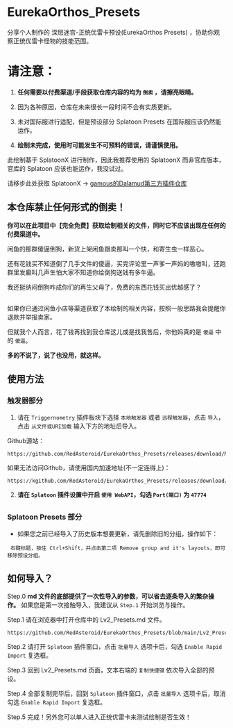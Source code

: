 # EurekaOrthos_Presets

分享个人制作的 深层迷宫-正统优雷卡预设(EurekaOrthos Presets) ，协助你观察正统优雷卡怪物的技能范围。

# 请注意：

1. **任何需要以付费渠道/手段获取仓库内容的均为 `倒卖` ，请擦亮眼睛。**

2. 因为各种原因，仓库在未来很长一段时间不会有实质更新。

3. 未对国际服进行适配，但是预设部分 Splatoon Presets 在国际服应该仍然能运作。

4. **绘制未完成，使用时可能发生不可预料的错误，请谨慎使用。**

此绘制基于 SplatoonX 进行制作，因此我推荐使用的 SplatoonX 而非官库版本，官库的 Splatoon 应该也能运作，我没试过。

请移步此处获取 SplatoonX → [gamous的Dalamud第三方插件仓库](https://github.com/gamous/DalamudPluginsCN-Dev/)

## 本仓库禁止任何形式的倒卖！ ##

**你可以在此项目中【完全免费】获取绘制相关的文件，同时它不应该出现在任何的付费渠道中。**

闲鱼的那群傻逼倒狗，新货上架闲鱼跟卖那叫一个快，和寄生虫一样恶心。

还有花钱买不知道倒了几手文件的傻逼，买完评论里一声爹一声妈的嗷嗷叫，还跑群里发癫叫几声生怕大家不知道你给倒狗送钱有多牛逼。

我还挺纳闷倒狗咋成你们的再生父母了，免费的东西花钱买出优越感了？

##

如果你已通过闲鱼小店等渠道获取了本绘制的相关内容，按照一般思路我会提醒你退款并举报卖家。

但就我个人而言，花了钱再找到我仓库这儿或是找我售后，你他妈真的是 `傻逼` 中的 `傻逼`。

**多的不说了，说了也没用，就这样。**

## 使用方法

### 触发器部分

1. 请在 `Triggernometry` 插件板块下选择 `本地触发器` 或者 `远程触发器`，点击 `导入`，点击 `从文件或URI加载` 输入下方的地址后导入。

Github源站：
```
https://github.com/RedAsteroid/EurekaOrthos_Presets/releases/download/Main/EurekaOrthos_TRN.xml
```
如果无法访问Github，请使用国内加速地址(不一定连得上)：
```
https://kgithub.com/RedAsteroid/EurekaOrthos_Presets/releases/download/Main/EurekaOrthos_TRN.xml
```

2. **请在 `Splatoon` 插件设置中开启 `使用 WebAPI`，勾选 `Port(端口)` 为 `47774`**
##

### Splatoon Presets 部分

* 如果您之前已经导入了历史版本想要更新，请先删除旧的分组，操作如下：
```
 右键标题，按住 Ctrl+Shift，并点击第二项 Remove group and it's layouts，即可移除预设分组。
```

## 如何导入？

Step.0 **md 文件的底部提供了一次性导入的参数，可以省去逐条导入的繁杂操作。** 如果您是第一次接触导入，我建议从 `Step.1` 开始浏览与操作。

Step.1 请在浏览器中打开仓库中的 Lv2_Presets.md 文件。

```
https://github.com/RedAsteroid/EurekaOrthos_Presets/blob/main/Lv2_Presets.md
```

Step.2 请打开 `Splatoon` 插件窗口，点击 `批量导入` 选项卡后，勾选 `Enable Rapid Import` 复选框。

Step.3 回到 Lv2_Presets.md 页面，文本右端的 `复制快捷键` 依次导入全部的预设。

Step.4 全部复制完毕后，回到 `Splatoon` 插件窗口，点击 `批量导入` 选项卡后，取消勾选 `Enable Rapid Import` 复选框。

Step.5 完成！另外您可以单人进入正统优雷卡来测试绘制是否生效！

